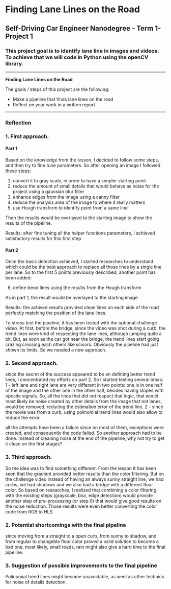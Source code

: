 # **Finding Lane Lines on the Road** 

## Self-Driving Car Engineer Nanodegree - Term 1- Project 1

### This project goal is to identify lane line in images and videos. To achieve that we will code in Python using the openCV library.

---

**Finding Lane Lines on the Road**

The goals / steps of this project are the following:
* Make a pipeline that finds lane lines on the road
* Reflect on your work in a written report


[//]: # (Image References)

[image1]: ./examples/grayscale.jpg "Grayscale"

---

### Reflection

### 1. First approach.

#### Part 1

Based on the knowledge from the lesson, I decided to follow some steps, and then try to fine tune parameters.
So after opening an image I followed these steps:
1. convert it to gray scale, in order to have a simpler starting point
2. reduce the amount of small details that would behave as noise for the project using a gaussian blur filter 
3. enhance edges from the image using a canny filter
4. reduce the analysis area of the image to where it really matters
5. use Hough transform to identify point from a same line

Then the results would be overlayed to the starting image to show the results of the pipeline.

Results: after fine tuning all the helper functions parameters, I achieved satisfactory results for this first step

#### Part 2

Once the basic detection achieved, I started researches to understand which could be the best approach to replace all those lines by a single line per lane. So to the first 5 points previously described, another point has been added:

6. define trend lines using the results from the Hough transform

As in part 1, the result would be overlayed to the starting image

Results: the achived results provided clean lines on each side of the road perfectly matching the position of the lane lines.

To stress test the pipeline, it has been tested with the optional challenge video.
At first, before the bridge, since the video was shot during a curb, the trend lines were kind of respecting the lane lines, although jumping quite a bit. But, as soon as the car got near the bridge, the trend lines start going crazing crossing each others like scisors.
Obviously the pipeline had just shown its limits.
So we needed a new approach.

### 2. Second approach.

since the secret of the success appeared to be on defining better trend lines, I concentrated my efforts on part 2.
So I started testing several ideas:
1 - left lane and right lane are very different in two points: one is in one half of the image and the other one in the other half, besides having slopes with oposite signals. So, all the lines that did not respect that logic, that would most likely be noise created by other details from the image that not lanes, would be removed, reducing the estimation error of the trend line.
2 - since the movie was from a curb, using polinomial trend lines would also allow to reduce the error.

all the attempts have been a failure since on most of them, exceptions were created, and consequently the code failed.
So another approach had to be done. Instead of cleaning noise at the end of the pipeline, why not try to get it clean on the first stages?

### 3. Third approach.
So the idea was to find something different.
From the lesson it has been seen that the gradient provided better results than the color filtering. But on the challenge video instead of having an always sunny straight line, we had curbs, we had shadows and we also had a bridge with a different floor color.
So based on researches, I realized that combining a color filtering with the existing steps (grayscale, blur, edge detection) would provide another step of pre-processing (or step 0) that would give good results on the noise reduction. Those results were even better converting the color code from RGB to HLS

### 2. Potential shortcomings with the final pipeline

since moving from a straight to a open curb, from sunny to shadow, and from regular to changeble floor color proved a valid solution to become a bad one, most likely, small roads, rain might also give a hard time to the final pipeline.

### 3. Suggestion of possible improvements to the final pipeline

Polinomial trend lines might become unavoidable, as weel as other technics for noise of details detection.
